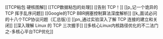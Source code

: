 [[TCP粘包 硬核图解]]
[[TCP数据粘包的处理]]
[[告别 TCP！]]
[[p_记一个诡异的 TCP 挥手乱序问题]]
[[Google的TCP BBR拥塞控制算法深度解析]]
[[k_面试必问的十八个TCP协议问题（汇总版）]]
[[pn_通过实验深入了解 TCP 连接的建立和关闭]]
[[深入理解 Linux 的 TCP 三次握手]]
[[多核心Linux内核路径优化的不二法门之-多核心平台TCP优化]]
